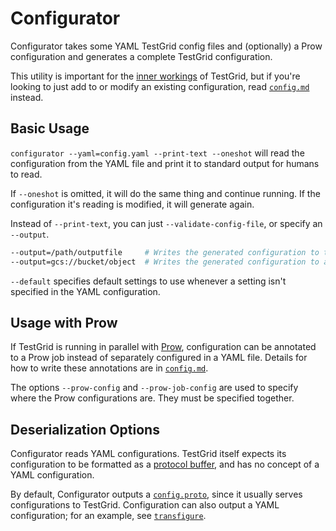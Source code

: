 # Configurator

Configurator takes some YAML TestGrid config files and (optionally) a Prow configuration and generates
a complete TestGrid configuration. 

This utility is important for the [inner workings](/testgrid/build_test_update.md) of TestGrid, but if
you're looking to just add to or modify an existing configuration, read [`config.md`]
instead.

## Basic Usage

`configurator --yaml=config.yaml --print-text --oneshot` will read the configuration from the YAML
file and print it to standard output for humans to read.

If `--oneshot` is omitted, it will do the same thing and continue running. If the configuration it's
reading is modified, it will generate again.

Instead of `--print-text`, you can just `--validate-config-file`, or specify an `--output`.

```bash
--output=/path/outputfile     # Writes the generated configuration to that file
--output=gcs://bucket/object  # Writes the generated configuration to a GCS bucket. Credentials are needed.
```

`--default` specifies default settings to use whenever a setting isn't specified in the YAML configuration.

## Usage with Prow

If TestGrid is running in parallel with [Prow], configuration can be annotated to a Prow job instead
of separately configured in a YAML file. Details for how to write these annotations are in [`config.md`].

The options `--prow-config` and `--prow-job-config` are used to specify where the Prow configurations are.
They must be specified together.

## Deserialization Options

Configurator reads YAML configurations. TestGrid itself expects its configuration to be formatted as
a [protocol buffer][`config.proto`], and has no concept of a YAML configuration.

By default, Configurator outputs a [`config.proto`], since it usually serves configurations to TestGrid.
Configuration can also output a YAML configuration; for an example, see [`transfigure`](/testgrid/cmd/transfigure/README.md).

[`config.proto`]: /testgrid/config/config.proto
[`config.md`]: /testgrid/config.md
[Prow]: /prow/README.md
